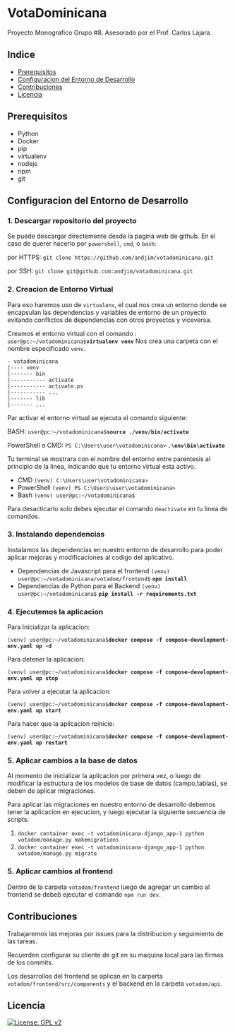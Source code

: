 # VotaDominicana

Proyecto Monografico Grupo #8. Asesorado por el Prof. Carlos Lajara.

## Indice
- [Prerequisitos](#prerequisitos)
- [Configuracion del Entorno de Desarrollo](#configuracion-del-entorno-de-desarrollo)
- [Contribuciones](#contribuciones)
- [Licencia](#licencia)

## Prerequisitos
- Python
- Docker
- pip
- virtualenv
- nodejs
- npm
- git

## Configuracion del Entorno de Desarrollo 

### 1. Descargar repositorio del proyecto

Se puede descargar directemente desde la pagina web de github. En el caso de querer hacerlo por `powershell`, `cmd`, o `bash`:

por HTTPS:
`git clone https://github.com/andjim/votadominicana.git`

por SSH:
`git clone git@github.com:andjim/votadominicana.git`

### 2. Creacion de Entorno Virtual
Para eso haremos uso de `virtualenv`, el cual nos crea un entorno donde se encapsulan las dependencias y variables de entorno de un proyecto evitando conflictos de dependencias con otros proyectos y viceversa.

Creamos el entorno virtual con el comando : `user@pc:~/votadominicana$`<b>`virtualenv venv`</b>
Nos crea una carpeta con el nombre especificado `venv`.
```
- votadominicana
|---- venv
|------- bin
|----------- activate
|----------- activate.ps
|----------- ...
|------- lib
|------- ...
```
Par activar el entorno virtual se ejecuta el comando siguiente:

BASH:
`user@pc:~/votadominicana$`<b>`source ./venv/bin/activate`</b>

PowerShell o CMD:
`PS C:\Users\user\votadominicana>` <b>`.\env\bin\activate`</b>

Tu terminal se mostrara con el nombre del entorno entre parentesis al principio de la linea, indicando que tu entorno virtual esta activo.

- CMD
`(venv) C:\Users\user\votadominicana>`
- PowerShell
`(venv) PS C:\Users\user\votadominicana>`
- Bash
`(venv) user@pc:~/votadominicana$`

Para desacticarlo solo debes ejecutar el comando `deactivate` en tu linea de comandos.

### 3. Instalando dependencias

Instalamos las dependencias en nuestro entorno de desarrollo para poder aplicar mejoras y modificaciones al codigo del aplicativo.

- Dependencias de Javascript para el frontend
`(venv) user@pc:~/votadominicana/votadom/frontend$` <b>`npm install`</b>
- Dependencias de Python para el Backend
`(venv) user@pc:~/votadominicana$` <b>`pip install -r requirements.txt`</b>

### 4. Ejecutemos la aplicacion

Para Inicializar la aplicacion:

`(venv) user@pc:~/votadominicana$`<b>`docker compose -f compose-development-env.yaml up -d`</b>

Para detener la aplicacion:

`(venv) user@pc:~/votadominicana$`<b>`docker compose -f compose-development-env.yaml up stop`</b>

Para volver a ejecutar la aplicacion:

`(venv) user@pc:~/votadominicana$`<b>`docker compose -f compose-development-env.yaml up start`</b>

Para hacer que la aplicacion reinicie:

`(venv) user@pc:~/votadominicana$`<b>`docker compose -f compose-development-env.yaml up restart`</b>

### 5. Aplicar cambios a la base de datos

Al momento de inicializar la aplicacion por primera vez, o luego de modificar la estructura de los modelos de
base de datos (campo,tablas), se deben de aplicar migraciones.

Para aplicar las migraciones en nuestro entorno de desarrollo debemos tener la aplicacion en ejecucion, y luego ejecutar la siguiente secuencia de scripts:

1. `docker container exec -t votadominicana-django_app-1 python votadom/manage.py makemigrations`
2. `docker container exec -t votadominicana-django_app-1 python votadom/manage.py migrate`


### 5. Aplicar cambios al frontend

Dentro de la carpeta `votadom/frontend` luego de agregar un cambio al frontend se debeb ejecutar el comando `npm run dev`.

## Contribuciones

Trabajaremos las mejoras por issues para la distribucion y seguimiento de las tareas.

Recuerden configurar su cliente de git en su maquina local para las firmas de los commits.

Los desarrollos del frontend se aplican en la carperta `votadom/frontend/src/components` y el backend en la carpeta `votadom/api`.

## Licencia
[![License: GPL v2](https://img.shields.io/badge/License-GPLv2-blue.svg)](https://www.gnu.org/licenses/gpl-2.0.html)
